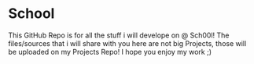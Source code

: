 School
======
This GitHub Repo is for all the stuff i will develope on @ Sch00l!
The files/sources that i will share with you here are not big Projects, those will be uploaded on my Projects Repo!
I hope you enjoy my work ;)
